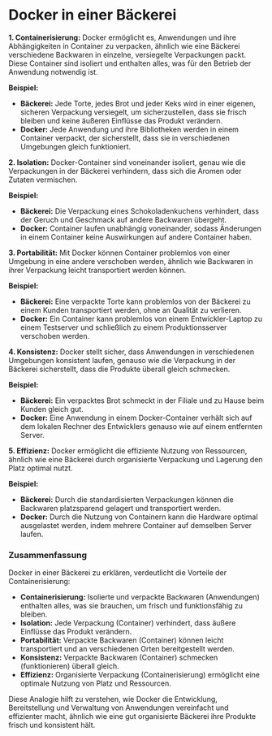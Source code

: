 # Docker in einer Bäckerei

**1. Containerisierung:**
Docker ermöglicht es, Anwendungen und ihre Abhängigkeiten in Container zu verpacken, ähnlich wie eine Bäckerei verschiedene Backwaren in einzelne, versiegelte Verpackungen packt. Diese Container sind isoliert und enthalten alles, was für den Betrieb der Anwendung notwendig ist.

**Beispiel:**
- **Bäckerei:** Jede Torte, jedes Brot und jeder Keks wird in einer eigenen, sicheren Verpackung versiegelt, um sicherzustellen, dass sie frisch bleiben und keine äußeren Einflüsse das Produkt verändern.
- **Docker:** Jede Anwendung und ihre Bibliotheken werden in einem Container verpackt, der sicherstellt, dass sie in verschiedenen Umgebungen gleich funktioniert.

**2. Isolation:**
Docker-Container sind voneinander isoliert, genau wie die Verpackungen in der Bäckerei verhindern, dass sich die Aromen oder Zutaten vermischen.

**Beispiel:**
- **Bäckerei:** Die Verpackung eines Schokoladenkuchens verhindert, dass der Geruch und Geschmack auf andere Backwaren übergeht.
- **Docker:** Container laufen unabhängig voneinander, sodass Änderungen in einem Container keine Auswirkungen auf andere Container haben.

**3. Portabilität:**
Mit Docker können Container problemlos von einer Umgebung in eine andere verschoben werden, ähnlich wie Backwaren in ihrer Verpackung leicht transportiert werden können.

**Beispiel:**
- **Bäckerei:** Eine verpackte Torte kann problemlos von der Bäckerei zu einem Kunden transportiert werden, ohne an Qualität zu verlieren.
- **Docker:** Ein Container kann problemlos von einem Entwickler-Laptop zu einem Testserver und schließlich zu einem Produktionsserver verschoben werden.

**4. Konsistenz:**
Docker stellt sicher, dass Anwendungen in verschiedenen Umgebungen konsistent laufen, genauso wie die Verpackung in der Bäckerei sicherstellt, dass die Produkte überall gleich schmecken.

**Beispiel:**
- **Bäckerei:** Ein verpacktes Brot schmeckt in der Filiale und zu Hause beim Kunden gleich gut.
- **Docker:** Eine Anwendung in einem Docker-Container verhält sich auf dem lokalen Rechner des Entwicklers genauso wie auf einem entfernten Server.

**5. Effizienz:**
Docker ermöglicht die effiziente Nutzung von Ressourcen, ähnlich wie eine Bäckerei durch organisierte Verpackung und Lagerung den Platz optimal nutzt.

**Beispiel:**
- **Bäckerei:** Durch die standardisierten Verpackungen können die Backwaren platzsparend gelagert und transportiert werden.
- **Docker:** Durch die Nutzung von Containern kann die Hardware optimal ausgelastet werden, indem mehrere Container auf demselben Server laufen.

### Zusammenfassung
Docker in einer Bäckerei zu erklären, verdeutlicht die Vorteile der Containerisierung:
- **Containerisierung:** Isolierte und verpackte Backwaren (Anwendungen) enthalten alles, was sie brauchen, um frisch und funktionsfähig zu bleiben.
- **Isolation:** Jede Verpackung (Container) verhindert, dass äußere Einflüsse das Produkt verändern.
- **Portabilität:** Verpackte Backwaren (Container) können leicht transportiert und an verschiedenen Orten bereitgestellt werden.
- **Konsistenz:** Verpackte Backwaren (Container) schmecken (funktionieren) überall gleich.
- **Effizienz:** Organisierte Verpackung (Containerisierung) ermöglicht eine optimale Nutzung von Platz und Ressourcen.

Diese Analogie hilft zu verstehen, wie Docker die Entwicklung, Bereitstellung und Verwaltung von Anwendungen vereinfacht und effizienter macht, ähnlich wie eine gut organisierte Bäckerei ihre Produkte frisch und konsistent hält.